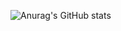 ![Anurag's GitHub stats](https://github-readme-stats.vercel.app/api?username=Jaons&show_icons=true&theme=radical)   


